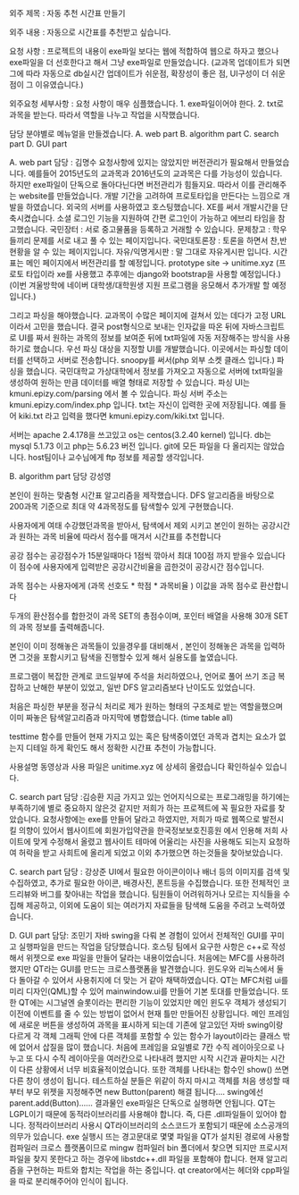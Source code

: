 
외주 제목 : 자동 추천 시간표 만들기

외주 내용 : 자동으로 시간표를 추천받고 싶습니다.

요청 사항 : 프로젝트의 내용이 exe파일 보다는 웹에 적합하여 웹으로 하자고 했으나 exe파일을 더 선호한다고 해서 그냥 exe파일로 만들었습니다.
(교과목 업데이트가 되면 그에 따라 자동으로 db실시간 업데이트가 쉬운점, 확장성이 좋은 점, UI구성이 더 쉬운점이 그 이유였습니다.)

외주요청 세부사항 : 요청 사항이 매우 심플했습니다. 1. exe파일이어야 한다.
 2. txt로 과목을 받는다. 따라서 역할을 나누고 작업을 시작했습니다.

담당 분야별로 메뉴얼을 만들겠습니다.
A. web part    B. algorithm part    C. search part  D. GUI part

A. web part 담당 : 김명수
요청사항에 있지는 않았지만 버전관리가 필요해서 만들었습니다.
예를들어 2015년도의 교과목과 2016년도의 교과목은 다를 가능성이 있습니다.
하지만 exe파일이 단독으로 돌아다닌다면 버전관리가 힘들지요.
따라서 이를 관리해주는 website를 만들었습니다. 
개발 기간을 고려하여 프로토타입을 만든다는 느낌으로 개발을 하였습니다.
외국의 서버를 사용하였고 호스팅했습니다. XE를 써서 개발시간을 단축시켰습니다.
소셜 로그인 기능을 지원하여 간편 로그인이 가능하고 에브리 타임을 참고했습니다.
국민장터 : 서로 중고물품을 등록하고 거래할 수 있습니다.
문제창고 : 학우들끼리 문제를 서로 내고 풀 수 있는 페이지입니다.
국민대토론장 : 토론을 하면서 찬,반 현황을 알 수 있는 페이지입니다.
자유/익명게시판 : 말 그대로 자유게시판 입니다.
시간표는 메인 페이지에서 버전관리를 할 예정입니다.
prototype site -> unitime.xyz
(프로토 타입이라 xe를 사용했고 추후에는 django와 bootstrap을 사용할 예정입니다.)
(이번 겨울방학에 네이버 대학생/대학원생 지원 프로그램을 응모해서 추가개발 할 예정입니다.)

그리고 파싱을 해야했습니다. 
교과목이 수많은 페이지에 걸쳐서 있는 데다가 고정 URL이라서 고민을 했습니다.
결국 post형식으로 보내는 인자값을 따온 뒤에 자바스크립트로 UI를 짜서 
원하는 과목의 정보를 보여준 뒤에 txt파일에 자동 저장해주는 방식을
사용하기로 했습니다.
우선 파싱 대상을 지정할 UI를 개발했습니다.
이곳에서는 파싱할 데이터를 선택하고 서버로 전송합니다.
snoopy를 써서(php 외부 소켓 클래스 입니다.) 파싱을 했습니다.
국민대학교 가상대학에서 정보를 가져오고 자동으로 서버에 txt파일을 생성하여
원하는 만큼 데이터를 배열 형태로 저장할 수 있습니다.
파싱 UI는 kmuni.epizy.com/parsing 에서 볼 수 있습니다.
파싱 서버 주소는 kmuni.epizy.com/index.php 입니다.
txt는 자신이 입력한 곳에 저장됩니다.
예를 들어 kiki.txt 라고 입력을 했다면 kmuni.epizy.com/kiki.txt 입니다.

서버는 apache 2.4.178을 쓰고있고 os는 centos(3.2.40 kernel) 입니다.
db는 mysql 5.1.73 이고 php는 5.6.23 버전 입니다.
git에 모든 파일을 다 올리지는 않았습니다.
host팀이나 교수님에게 ftp 정보를 제공할 생각입니다.

B. algorithm part 담당 강성영

본인이 원하는 맞춤형 시간표 알고리즘을 제작했습니다.
DFS 알고리즘을 바탕으로 200과목 기준으로 최대 약 4과목정도를 탐색할수 있게 구현했습니다.

사용자에게 여태 수강했던과목을 받아서, 탐색에서 제외 시키고
본인이 원하는 공강시간과 원하는 과목 비율에 따라서 점수를 매겨서 시간표를 추천합니다

공강 점수는 공강점수가 15분일때마다 1점씩 깎아서 최대 100점 까지 받을수 있습니다
이 점수에 사용자에게 입력받은 공강시간비율을 곱한것이 공강시간 점수입니다.

과목 점수는 사용자에게 (과목 선호도 * 학점 * 과목비율 ) 이값을 과목 점수로 환산합니다

두개의 환산점수를 합한것이 과목 SET의 총점수이며, 포인터 배열을 사용해 30개 SET의
과목 정보를 출력해줍니다.

본인이 이미 정해놓은 과목들이 있을경우를 대비해서 , 본인이 정해놓은 과목을 입력하면
그것을 포함시키고 탐색을 진행할수 있게 해서 실용도를 높였습니다.

프로그램이 복잡한 관계로 코드일부에 주석을 처리하였으나, 언어로 풀어 쓰기 조금 복잡하고
난해한 부분이 있었고, 일반 DFS 알고리즘보다 난이도도 있었습니다.

처음은 파싱한 부분을 정규식 처리로 제가 원하는 형태의 구조체로 받는 역할을했으며
이미 짜놓은 탐색알고리즘과 마지막에 병합했습니다. (time table all)

testtime 함수를 만들어 현재 가지고 있는 혹은 탐색중이였던 과목과 겹치는 요소가 없는지
디테일 하게 확인도 해서 정확한 시간표 추천이 가능합니다.

사용설명 동영상과 사용 파일은 unitime.xyz 에 상세히 올렸습니다 확인하실수 있습니다.

C. search part 담당 :김승환
지금 가지고 있는 언어지식으로는 프로그래밍을 하기에는 부족하기에 별로 중요하지 않은것 같지만
저희가 하는 프로젝트에 꼭 필요한 자료를 찾았습니다. 요청사항에는 exe를 만들어 달라고 하였지만,
저희가 따로 웹쪽으로 발전시킬 의향이 있어서 웹사이트에 회원가입약관을 한국정보보호진흥원 에서 인용해
저희 사이트에 맞게 수정해서 올렸고 웹사이트 테마에 어울리는 사진을 사용해도 되는지 요청하여 허락을 받고
사희트에 올리게 되었고 이외 추가했으면 하는것들을 찾아보았습니다. 

C. search part 담당 : 강상준
UI에서 필요한 아이콘이이나 배너 등의 이미지를 검색 및 수집하였고, 추가로 필요한 아이콘, 배경사진, 폰트등을 수집했습니다. 또한  전체적인 코드리뷰와 버그를 찾아내는 작업을 했습니다. 
팀원들이 어려워하거나 모르는 지식들을 수집해 제공하고, 이외에 도움이 되는 여러가지 자료들을 탐색해 도움을 주려고 노력하였습니다.
 
D. GUI part 담당: 조민기
자바 swing을 다뤄 본 경험이 있어서 전체적인 GUI를 꾸미고 실행파일을 만드는 작업을 담당했습니다.
호스팅 팀에서 요구한 사항은 c++로 작성해서 위젯으로 exe 파일을 만들어 달라는 내용이었습니다.
처음에는 MFC를 사용하려 했지만 QT라는 GUI를 만드는 크로스플랫폼을 발견했습니다.
윈도우와 리눅스에서 둘 다 돌아갈 수 있어서 사용취지에 더 맞는 거 같아 채택하였습니다.
QT는 MFC처럼 ui를 미리 디자인(QML)할 수 있어 mainwindow.ui를 만들어 기본 토대를 만들었습니다.
또한 QT에는 시그널엔 슬롯이라는 편리한 기능이 있었지만 메인 윈도우 객체가 생성되기 이전에
이벤트를 줄 수 있는 방법이 없어서 현재 틀만 만들어진 상황입니다.
메인 프레임에 새로운 버튼을 생성하여 과목을 표시하게 되는데 기존에 알고있던 자바 swing이랑 다르게
각 객체 그래픽 안에 다른 객체를 포함할 수 있는 함수가 layout이라는 클래스 밖에 없어서 삽질을
많이 했습니다. 처음에 프레임을 요일별로 7칸 수직 레이아웃으로 나누고 또 다시 수직 레이아웃을
여러칸으로 나타내려 했지만 시작 시간과 끝마치는 시간이 다른 상황에서 너무 비효율적이었습니다.
또한 객체를 나타내는 함수인 show() 쓰면 다른 창이 생성이 됩니다. 테스트하실 분들은 위같이 하지
마시고 객체를 처음 생성할 때 부터 부모 위젯을 지정해주면 new Button(parent) 해결 됩니다....
swing에선 parent.add(Button)......
결과물인 exe파일은 단독으로 실행하면 안됩니다. QT는 LGPL이기 때문에 동적라이브러리를 사용해야 합니다.
즉, 다른 .dll파일들이 있어야 합니다. 정적라이브러리 사용시 QT라이브러리의 소스코드가 포함되기 때문에
소스공개의 의무가 있습니다. exe 실행시 뜨는 경고문대로 몇몇 파일을 QT가 설치된 경로에 사용할
컴파일러 크로스 플랫폼이므로 mingw 컴파일러 bin 폴더에서 찾으면 되지만 프로시저 파일을 찾지
못한다고 하는 경우에 libstdc++.dll 파일을 포함해야 합니다.
현재 알고리즘을 구현하는 파트와 합치는 작업을 하는 중입니다. qt creator에서는 헤더와 cpp파일을
따로 분리해주어야 인식이 됩니다.
